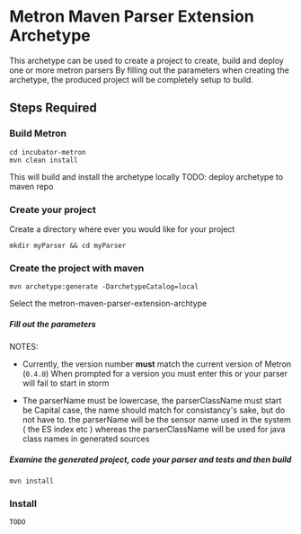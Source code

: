 # Metron Maven Parser Extension Archetype

This archetype can be used to create a project to create, build and deploy one or more metron parsers
By filling out the parameters when creating the archetype, the produced project will be completely setup
to build.

## Steps Required

### Build Metron
```
cd incubator-metron
mvn clean install
```

This will build and install the archetype locally 
    TODO: deploy archetype to maven repo

### Create your project 
Create a directory where ever you would like for your project

`mkdir myParser && cd myParser`

### Create the project with maven
`mvn archetype:generate -DarchetypeCatalog=local`

Select the metron-maven-parser-extension-archtype

##### Fill out the parameters
NOTES:
- Currently, the version number **must** match the current version of Metron (`0.4.0`)
  When prompted for a version you must enter this or your parser will fail to start in storm
    
- The parserName must be lowercase, the parserClassName must start be Capital case, the name should match
  for consistancy's sake, but do not have to.  the parserName will be the sensor name used in the system ( the ES index etc )
   whereas the parserClassName will be used for java class names in generated sources

##### Examine the generated project, code your parser and tests and then build
`mvn install`

### Install
    TODO
